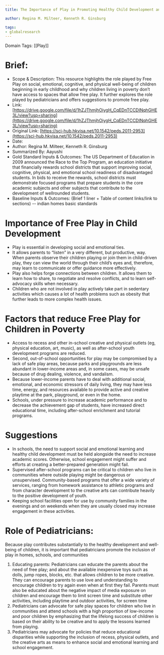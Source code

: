 ```yaml
---
title: The Importance of Play in Promoting Healthy Child Development and Maintaining Strong Parent-Child Bond: Focus on Children in Poverty

author: Regina M. Milteer, Kenneth R. Ginsburg

tags: 
- globalresearch 
---
```


Domain Tags: [[Play]]

# Brief:

* Scope & Description: This resource highlights the role played by Free Play on social, emotional, cognitive, and physical well-being of children beginning in early childhood and why children living in poverty don’t have access to spaces that allow free play. It further explores the role played by pediatricians and offers suggestions to promote free play.
* Link: [https://drive.google.com/file/d/1hZJThmjhOiygH_CqEDnTCCDINqhGHE3L/view?usp=sharing](https://drive.google.com/file/d/1hZJThmjhOiygH_CqEDnTCCDINqhGHE3L/view?usp=sharing) 
* Original Link: [https://sci-hub.hkvisa.net/10.1542/peds.2011-2953](https://sci-hub.hkvisa.net/10.1542/peds.2011-2953) 
* Date: 
* Author: Regina M. Milteer, Kenneth R. Ginsburg 
* Summarized By: Aayushi
* Gold Standard Inputs & Outcomes: The US Department of Education in 2009 announced the Race to the Top Program, an education initiative that financially rewards school districts that support improving social, cognitive, physical, and emotional school readiness of disadvantaged students. In bids to receive the rewards, school districts must demonstrate focused programs that prepare students in the core academic subjects and other subjects that contribute to the development of wellrounded students. 
* Baseline Inputs & Outcomes:  (Brief 1 liner + Table of content links/link to sections) -- indian homes basic standards


# Importance of Free Play in Child Development
* Play is essential in developing social and emotional ties.
* It allows parents to “listen” in a very different, but productive, way. When parents observe their children playing or join them in child-driven play, they can view the world through their child’s eyes and, therefore, may learn to communicate or offer guidance more effectively.
* Play also helps forge connections between children. It allows them to learn how to share, to negotiate and resolve conflicts, and to learn self-advocacy skills when necessary.
* Children who are not involved in play actively take part in sedentary activities which causes a lot of health problems such as obesity that further leads to more complex health issues.

# Factors that reduce Free Play for Children in Poverty
* Access to recess and other in-school creative and physical outlets (eg, physical education, art, music), as well as after-school youth development programs are reduced. 
* Second, out-of-school opportunities for play may be compromised by a lack of safe play areas, because parks and playgrounds are less abundant in lower-income areas and, in some cases, may be unsafe because of drug dealing, violence, and vandalism. 
* Because lower-income parents have to deal with additional social, emotional, and economic stressors of daily living, they may have less time, energy, and resources available to provide active and creative playtime at the park, playground, or even in the home.
* Schools, under pressure to increase academic performance and to decrease the achievement gap of students, have increased direct educational time, including after-school enrichment and tutorial programs.

# Suggestions
* In schools, the need to support social and emotional learning and healthy child development must be held alongside the need to increase academic scores. Otherwise, school engagement might suffer and efforts at creating a better-prepared generation might fail.
* Supervised after-school programs can be critical to children who live in communities where outside playing might be dangerous or unsupervised. Community-based programs that offer a wide variety of services, ranging from homework assistance to athletic programs and from character development to the creative arts can contribute heavily to the positive development of youth.
* Keeping school facilities open for use by community families in the evenings and on weekends when they are usually closed may increase engagement in these activities.

# Role of Pediatricians:
Because play contributes substantially to the healthy development and well-being of children, it is important that pediatricians promote the inclusion of play in homes, schools, and communities

1. Educating parents: Pediatricians can educate the parents about the need of free play; and about the available inexpensive toys such as dolls, jump ropes, blocks, etc. that allows children to be more creative. They can encourage parents to use love and understanding to encourage children to try again even when at first they fail. Parents must also be educated about the negative impact of media exposure on children and encourage them to limit screen time and substitute other activities, including playtime and outdoor activities, for screen time
2. Pediatricians can advocate for safe play spaces for children who live in communities and attend schools with a high proportion of low-income and poor children by emphasizing that the lifelong success of children is based on their ability to be creative and to apply the lessons learned from playing.
3. Pediatricians may advocate for policies that reduce educational disparities while supporting the inclusion of recess, physical outlets, and the creative arts as means to enhance social and emotional learning and school engagement.

